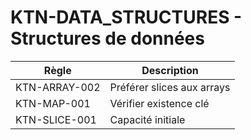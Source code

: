 # KTN-DATA_STRUCTURES - Structures de données

| Règle | Description |
|-------|-------------|
| KTN-ARRAY-002 | Préférer slices aux arrays |
| KTN-MAP-001 | Vérifier existence clé |
| KTN-SLICE-001 | Capacité initiale |
